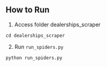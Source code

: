 
## How to Run

1. Access folder dealerships_scraper

```
cd dealerships_scraper
```

2. Run `run_spiders.py`

```python
python run_spiders.py
```
